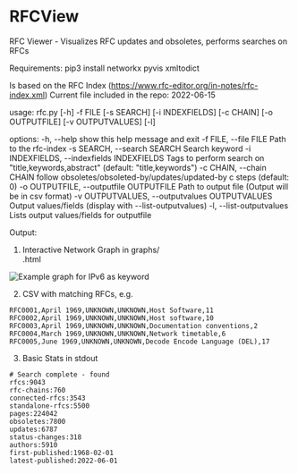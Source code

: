 # RFCView
RFC Viewer - Visualizes RFC updates and obsoletes, performs searches on RFCs

Requirements: pip3 install networkx pyvis xmltodict

Is based on the RFC Index (https://www.rfc-editor.org/in-notes/rfc-index.xml)
Current file included in the repo: 2022-06-15

usage: rfc.py [-h] -f FILE [-s SEARCH] [-i INDEXFIELDS] [-c CHAIN]
              [-o OUTPUTFILE] [-v OUTPUTVALUES] [-l]

options:
  -h, --help            show this help message and exit
  -f FILE, --file FILE  Path to the rfc-index
  -s SEARCH, --search SEARCH
                        Search keyword
  -i INDEXFIELDS, --indexfields INDEXFIELDS
                        Tags to perform search on "title,keywords,abstract"
                        (default: "title,keywords")
  -c CHAIN, --chain CHAIN
                        follow obsoletes/obsoleted-by/updates/updated-by c
                        steps (default: 0)
  -o OUTPUTFILE, --outputfile OUTPUTFILE
                        Path to output file (Output will be in csv format)
  -v OUTPUTVALUES, --outputvalues OUTPUTVALUES
                        Output values/fields (display with --list-outputvalues)
  -l, --list-outputvalues
                        Lists output values/fields for outputfile


Output:

1) Interactive Network Graph in graphs/<search keyword>.html

![Example graph for IPv6 as keyword](img/rfcvis.jpg?raw=true "Example for IPv6 Search")

2) CSV with matching RFCs, e.g.
```
RFC0001,April 1969,UNKNOWN,UNKNOWN,Host Software,11
RFC0002,April 1969,UNKNOWN,UNKNOWN,Host software,10
RFC0003,April 1969,UNKNOWN,UNKNOWN,Documentation conventions,2
RFC0004,March 1969,UNKNOWN,UNKNOWN,Network timetable,6
RFC0005,June 1969,UNKNOWN,UNKNOWN,Decode Encode Language (DEL),17
```

3) Basic Stats in stdout
```
# Search complete - found 
rfcs:9043
rfc-chains:760
connected-rfcs:3543
standalone-rfcs:5500
pages:224042
obsoletes:7800
updates:6787
status-changes:318
authors:5910
first-published:1968-02-01
latest-published:2022-06-01
```

